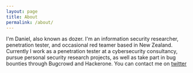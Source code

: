 ```yaml
---
layout: page
title: About
permalink: /about/
---
```


I'm Daniel, also known as dozer. I'm an information security researcher, penetration tester, and occasional red teamer based in New Zealand. Currently I work as a penetration tester at a cybersecurity consultancy, pursue personal security research projects, as well as take part in bug bounties through Bugcrowd and Hackerone.  You can contact me on [twitter](https://twitter.com/dozernz)
